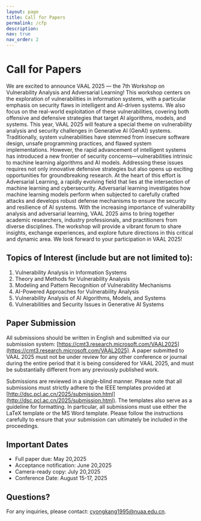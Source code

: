 ```yaml
---
layout: page
title: Call for Papers
permalink: /cfp
description:
nav: true
nav_order: 2
---
```


# Call for Papers

We are excited to announce VAAL 2025 — the 7th Workshop on Vulnerability Analysis and Adversarial Learning! This workshop centers on the exploration of vulnerabilities in information systems, with a particular emphasis on security flaws in intelligent and AI-driven systems. We also focus on the real-world exploitation of these vulnerabilities, covering both offensive and defensive strategies that target AI algorithms, models, and systems. This year, VAAL 2025 will feature a special theme on vulnerability analysis and security challenges in Generative AI (GenAI) systems.
Traditionally, system vulnerabilities have stemmed from insecure software design, unsafe programming practices, and flawed system implementations. However, the rapid advancement of intelligent systems has introduced a new frontier of security concerns—vulnerabilities intrinsic to machine learning algorithms and AI models. Addressing these issues requires not only innovative defensive strategies but also opens up exciting opportunities for groundbreaking research.
At the heart of this effort is Adversarial Learning, a rapidly evolving field that lies at the intersection of machine learning and cybersecurity. Adversarial learning investigates how machine learning models perform when subjected to carefully crafted attacks and develops robust defense mechanisms to ensure the security and resilience of AI systems.
With the increasing importance of vulnerability analysis and adversarial learning, VAAL 2025 aims to bring together academic researchers, industry professionals, and practitioners from diverse disciplines. The workshop will provide a vibrant forum to share insights, exchange experiences, and explore future directions in this critical and dynamic area.
We look forward to your participation in VAAL 2025!

## Topics of Interest (include but are not limited to):

1. Vulnerability Analysis in Information Systems
2. Theory and Methods for Vulnerability Analysis
3. Modeling and Pattern Recognition of Vulnerability Mechanisms
4. AI-Powered Approaches for Vulnerability Analysis
5. Vulnerability Analysis of AI Algorithms, Models, and Systems
6. Vulnerabilities and Security Issues in Generative AI Systems

## Paper Submission

All submissions should be written in English and submitted via our submission system: [https://cmt3.research.microsoft.com/VAAL2025](https://cmt3.research.microsoft.com/VAAL2025). A paper submitted to VAAL 2025 must not be under review for any other conference or journal during the entire period that it is being considered for VAAL 2025, and must be substantially different from any previously published work.

Submissions are reviewed in a single-blind manner. Please note that all submissions must strictly adhere to the IEEE templates provided at [http://dsc.pcl.ac.cn/2025/submission.html](http://dsc.pcl.ac.cn/2025/submission.html). The templates also serve as a guideline for formatting. In particular, all submissions must use either the LaTeX template or the MS Word template. Please follow the instructions carefully to ensure that your submission can ultimately be included in the proceedings.

## Important Dates

- Full paper due:  May 20,2025
- Acceptance notification: June 20,2025
- Camera-ready copy: July 20,2025
- Conference Date: August 15-17, 2025

## Questions?

For any inquiries, please contact: [cyongkang1995@nuaa.edu.cn](mailto:cyongkang1995@nuaa.edu.cn).


